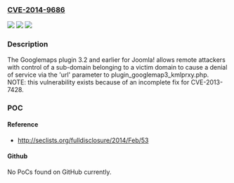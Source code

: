 ### [CVE-2014-9686](https://cve.mitre.org/cgi-bin/cvename.cgi?name=CVE-2014-9686)
![](https://img.shields.io/static/v1?label=Product&message=n%2Fa&color=blue)
![](https://img.shields.io/static/v1?label=Version&message=n%2Fa&color=blue)
![](https://img.shields.io/static/v1?label=Vulnerability&message=n%2Fa&color=brighgreen)

### Description

The Googlemaps plugin 3.2 and earlier for Joomla! allows remote attackers with control of a sub-domain belonging to a victim domain to cause a denial of service via the 'url' parameter to plugin_googlemap3_kmlprxy.php.  NOTE: this vulnerability exists because of an incomplete fix for CVE-2013-7428.

### POC

#### Reference
- http://seclists.org/fulldisclosure/2014/Feb/53

#### Github
No PoCs found on GitHub currently.

